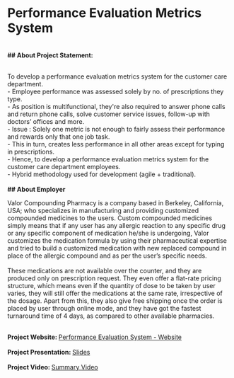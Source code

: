 # Performance Evaluation Metrics System
<br>
<b> ## About Project Statement: </b><br><br>
<p><h8>To develop a performance evaluation metrics system for the customer care department.<br>
- Employee performance was assessed solely by no. of prescriptions they type.<br>
- As position is multifunctional, they're also required to answer phone calls and return phone calls, solve customer service issues, follow-up with doctors’ offices and more.<br>
- Issue : Solely one metric is not enough to fairly assess their performance and rewards only that one job task.<br>
- This in turn, creates less performance in all other areas except for typing in prescriptions.<br>
- Hence, to develop a performance evaluation metrics system for the customer care department employees.<br>
- Hybrid methodology used for development (agile + traditional).
<br>
<br>
<b> ## About Employer </b>
  <p><h8>Valor Compounding Pharmacy is a company based in Berkeley, California, USA; who specializes in manufacturing and providing customized compounded medicines to the users. Custom compounded medicines simply means that if any user has any allergic reaction to any specific drug or any specific component of medication he/she is undergoing, Valor customizes the medication formula by using their pharmaceutical expertise and tried to build a customized medication with new replaced compound in place of the allergic compound and as per the user’s specific needs.<br>
<br>  
These medications are not available over the counter, and they are produced only on prescription request. They even offer a flat-rate pricing structure, which means even if the quantity of dose to be taken by user varies, they will still offer the medications at the same rate, irrespective of the dosage. Apart from this, they also give free shipping once the order is placed by user through online mode, and they have got the fastest turnaround time of 4 days, as compared to other available pharmacies.<br><br>

<b> Project Website: </b><a href="https://bhagya22july.wixsite.com/performanceevaluatio"> Performance Evaluation System - Website</a>
<br><br>
<b> Project Presentation: </b><a href="https://prezi.com/view/159ZgqsUeoTpJX5L0MHS/"> Slides </a>
<br><br>
<b> Project Video: </b><a href="https://youtu.be/6D4Lrmmmc3g"> Summary Video </a>
<br>
